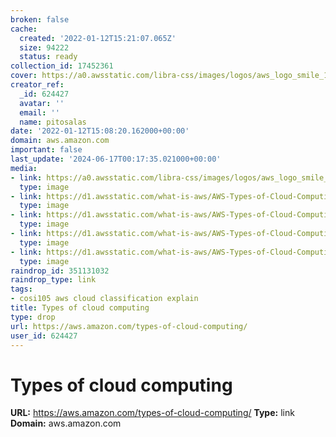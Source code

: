 ```yaml
---
broken: false
cache:
  created: '2022-01-12T15:21:07.065Z'
  size: 94222
  status: ready
collection_id: 17452361
cover: https://a0.awsstatic.com/libra-css/images/logos/aws_logo_smile_179x109.png
creator_ref:
  _id: 624427
  avatar: ''
  email: ''
  name: pitosalas
date: '2022-01-12T15:08:20.162000+00:00'
domain: aws.amazon.com
important: false
last_update: '2024-06-17T00:17:35.021000+00:00'
media:
- link: https://a0.awsstatic.com/libra-css/images/logos/aws_logo_smile_179x109.png
  type: image
- link: https://d1.awsstatic.com/what-is-aws/AWS-Types-of-Cloud-Computing_Computing-in-the-Cloud-Header.d2f7cd3e3dbea75b64c73fa3b12ca15a46b68f8e.png
  type: image
- link: https://d1.awsstatic.com/what-is-aws/AWS-Types-of-Cloud-Computing_Infrastructure-as-a-Service.c2e061a42b68ec6d969880fb8768bcb8e5cc2e69.png
  type: image
- link: https://d1.awsstatic.com/what-is-aws/AWS-Types-of-Cloud-Computing_Platform-as-a-Service.09f69255ee9f5d5cd6902f5e266b612682dcea2a.png
  type: image
- link: https://d1.awsstatic.com/what-is-aws/AWS-Types-of-Cloud-Computing_Software-as-a-Service.2a06009d7eba715fbd4c9c298e9b1d85dab37cbf.png
  type: image
raindrop_id: 351131032
raindrop_type: link
tags:
- cosi105 aws cloud classification explain
title: Types of cloud computing
type: drop
url: https://aws.amazon.com/types-of-cloud-computing/
user_id: 624427
---
```


# Types of cloud computing

**URL:** https://aws.amazon.com/types-of-cloud-computing/
**Type:** link
**Domain:** aws.amazon.com

